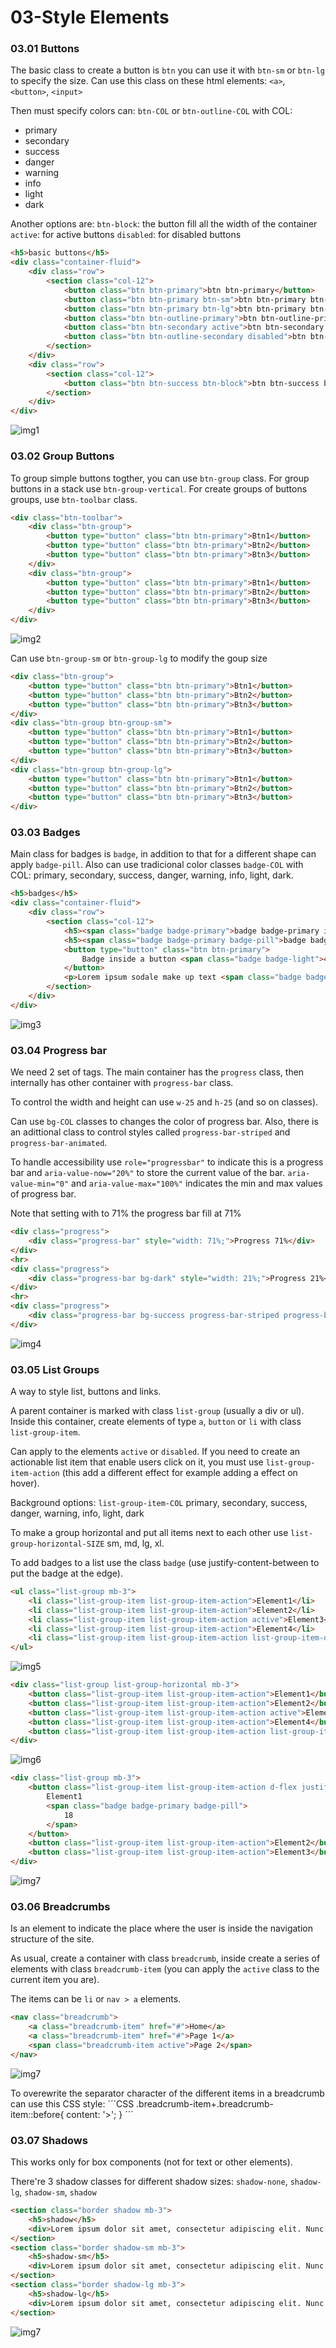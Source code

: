# 03-Style Elements

### 03.01 Buttons

The basic class to create a button is `btn` you can use it with `btn-sm` or `btn-lg` to specify the size.
Can use this class on these html elements: `<a>`, `<button>`, `<input>`

Then must specify colors can:
`btn-COL` or `btn-outline-COL` with COL:
 - primary
 - secondary
 - success
 - danger
 - warning
 - info
 - light
 - dark

Another options are:
 `btn-block`: the button fill all the width of the container
 `active`: for active buttons
 `disabled`: for disabled buttons

```html
<h5>basic buttons</h5>
<div class="container-fluid">
    <div class="row">
        <section class="col-12">
            <button class="btn btn-primary">btn btn-primary</button>
            <button class="btn btn-primary btn-sm">btn btn-primary btn-sm</button>
            <button class="btn btn-primary btn-lg">btn btn-primary btn-lg</button>
            <button class="btn btn-outline-primary">btn btn-outline-primary</button>
            <button class="btn btn-secondary active">btn btn-secondary active</button>
            <button class="btn btn-outline-secondary disabled">btn btn-outline-secondary disabled<button>
        </section>
    </div>
    <div class="row">
        <section class="col-12">
            <button class="btn btn-success btn-block">btn btn-success btn-block</button>
        </section>
    </div>
</div>
```
![img1](./img/BasicBtn.JPG)

### 03.02 Group Buttons

To group simple buttons togther, you can use `btn-group` class. For group buttons in a stack use `btn-group-vertical`. For create groups of buttons groups, use `btn-toolbar` class.

```html
<div class="btn-toolbar">
    <div class="btn-group">
        <button type="button" class="btn btn-primary">Btn1</button>
        <button type="button" class="btn btn-primary">Btn2</button>
        <button type="button" class="btn btn-primary">Btn3</button>
    </div>
    <div class="btn-group">
        <button type="button" class="btn btn-primary">Btn1</button>
        <button type="button" class="btn btn-primary">Btn2</button>
        <button type="button" class="btn btn-primary">Btn3</button>
    </div>
</div>
```
![img2](./img/GroupButtons.JPG)

Can use `btn-group-sm` or `btn-group-lg` to modify the goup size

```html
<div class="btn-group">
    <button type="button" class="btn btn-primary">Btn1</button>
    <button type="button" class="btn btn-primary">Btn2</button>
    <button type="button" class="btn btn-primary">Btn3</button>
</div>
<div class="btn-group btn-group-sm">
    <button type="button" class="btn btn-primary">Btn1</button>
    <button type="button" class="btn btn-primary">Btn2</button>
    <button type="button" class="btn btn-primary">Btn3</button>
</div>
<div class="btn-group btn-group-lg">
    <button type="button" class="btn btn-primary">Btn1</button>
    <button type="button" class="btn btn-primary">Btn2</button>
    <button type="button" class="btn btn-primary">Btn3</button>
</div>
```

### 03.03 Badges

Main class for badges is `badge`, in addition to that for a different shape can apply `badge-pill`. Also can use tradicional color classes `badge-COL` with COL: primary, secondary, success, danger, warning, info, light, dark.


```html
<h5>badges</h5>
<div class="container-fluid">
    <div class="row">
        <section class="col-12">
            <h5><span class="badge badge-primary">badge badge-primary inside h5</span></h5>
            <h5><span class="badge badge-primary badge-pill">badge badge-primary badge-pill inside h5</span></h5>
            <button type="button" class="btn btn-primary">
                Badge inside a button <span class="badge badge-light">4</span>
            </button>
            <p>Lorem ipsum sodale make up text <span class="badge badge-info">badge badge-info</span></p>
        </section>
    </div>
</div>
```
![img3](./img/Badges.JPG)


### 03.04 Progress bar

We need 2 set of tags. The main container has the `progress` class, then internally has other container with `progress-bar` class.

To control the width and height can use `w-25` and `h-25` (and so on classes).

Can use `bg-COL` classes to changes the color of progress bar. Also, there is an adittional class to control styles called `progress-bar-striped` and `progress-bar-animated`.

To handle accessibility use `role="progressbar"` to indicate this is a progress bar and `aria-value-now="20%"` to store the current value of the bar. `aria-value-min="0"` and `aria-value-max="100%"` indicates the min and max values of progress bar.


Note that setting with to 71% the progress bar fill at 71%
```html
<div class="progress">
    <div class="progress-bar" style="width: 71%;">Progress 71%</div>
</div>
<hr>
<div class="progress">
    <div class="progress-bar bg-dark" style="width: 21%;">Progress 21%</div>
</div>
<hr>
<div class="progress">
    <div class="progress-bar bg-success progress-bar-striped progress-bar-animated" style="width: 21%;">Progress 21%</div>
</div>
```

![img4](./img/ProgressBar1.JPG)

### 03.05 List Groups

A way to style list, buttons and links.

A parent container is marked with class `list-group` (usually a div or ul). Inside this container, create elements of type `a`, `button` or `li` with class `list-group-item`.

Can apply to the elements `active` or `disabled`. If you need to create an actionable list item that enable users click on it, you must use `list-group-item-action` (this add a different effect for example adding a effect on hover).

Background options: `list-group-item-COL` primary, secondary, success, danger, warning, info, light, dark

To make a group horizontal and put all items next to each other use `list-group-horizontal-SIZE` sm, md, lg, xl.

To add badges to a list use the class `badge` (use justify-content-between to put the badge at the edge).

```html
<ul class="list-group mb-3">
    <li class="list-group-item list-group-item-action">Element1</li>
    <li class="list-group-item list-group-item-action">Element2</li>
    <li class="list-group-item list-group-item-action active">Element3</li>
    <li class="list-group-item list-group-item-action">Element4</li>
    <li class="list-group-item list-group-item-action list-group-item-dark">Element5</li>
</ul>
```
![img5](./img/ListGroup.JPG)


```html
<div class="list-group list-group-horizontal mb-3">
    <button class="list-group-item list-group-item-action">Element1</button>
    <button class="list-group-item list-group-item-action">Element2</button>
    <button class="list-group-item list-group-item-action active">Element3</button>
    <button class="list-group-item list-group-item-action">Element4</button>
    <button class="list-group-item list-group-item-action list-group-item-dark">Element5</button>
</div>
```
![img6](./img/ListGroup2.JPG)

```html
<div class="list-group mb-3">
    <button class="list-group-item list-group-item-action d-flex justify-content-between align-items-center">
        Element1
        <span class="badge badge-primary badge-pill">
            18
        </span>
    </button>
    <button class="list-group-item list-group-item-action">Element2</button>
    <button class="list-group-item list-group-item-action">Element3</button>
</div>
```
![img7](./img/ListGroupWithBadge.JPG)


### 03.06 Breadcrumbs

Is an element to indicate the place where the user is inside the navigation structure of the site.

As usual, create a container with class `breadcrumb`, inside create a series of elements with class `breadcrumb-item` (you can apply the `active` class to the current item you are).

The items can be `li` or `nav > a` elements.

```html
<nav class="breadcrumb">
    <a class="breadcrumb-item" href="#">Home</a>
    <a class="breadcrumb-item" href="#">Page 1</a>
    <span class="breadcrumb-item active">Page 2</span>
</nav>
```
![img7](./img/Breadcrumbs.JPG)

To overewrite the separator character of the different items in a breadcrumb can use this CSS style:
´´´CSS
.breadcrumb-item+.breadcrumb-item::before{
    content: '>';
}
´´´

### 03.07 Shadows

This works only for box components (not for text or other elements).

There're 3 shadow classes for different shadow sizes: `shadow-none`, `shadow-lg`, `shadow-sm`, `shadow`

```html
<section class="border shadow mb-3">
    <h5>shadow</h5>
    <div>Lorem ipsum dolor sit amet, consectetur adipiscing elit. Nunc leo tortor, iaculis non tempor ac, mattis et est. Praesent vel lacinia massa. Nullam cursus ut felis vitae efficitur.</div>
</section>
<section class="border shadow-sm mb-3">
    <h5>shadow-sm</h5>
    <div>Lorem ipsum dolor sit amet, consectetur adipiscing elit. Nunc leo tortor, iaculis non tempor ac, mattis et est. Praesent vel lacinia massa. Nullam cursus ut felis vitae efficitur.</div>
</section>
<section class="border shadow-lg mb-3">
    <h5>shadow-lg</h5>
    <div>Lorem ipsum dolor sit amet, consectetur adipiscing elit. Nunc leo tortor, iaculis non tempor ac, mattis et est. Praesent vel lacinia massa. Nullam cursus ut felis vitae efficitur.</div>
</section>
```

![img7](./img/Shadows.JPG)






